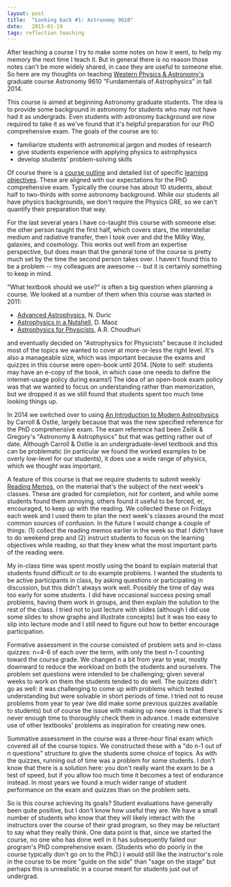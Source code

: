 ```yaml
---
layout: post
title:  "Looking back #1: Astronomy 9610"
date:   2015-01-19
tags: reflection teaching
---
```


After teaching a course I try to make some notes on how it went, to
help my memory the next time I teach it. But in general there is no
reason those notes can't be more widely shared, in case they are 
useful to someone else. So here are my thoughts on teaching
[Western Physics & Astronomy's](http://www.physics.uwo.ca)
graduate course Astronomy 9610 "Fundamentals of Astrophysics" in fall 2014.

This course is aimed at beginning Astronomy graduate
students. The idea is to provide some background in astronomy 
for students who may not have had it as undergrads. Even 
students with astronomy background are now required to take it
as we've found that it's helpful preparation for our PhD comprehensive exam.
The goals of the course are to:

* familiarize students with astronomical jargon and modes of research 
* give students experience with applying physics to astrophysics
* develop students' problem-solving skills 

Of course there is a [course outline](http://www.physics.uwo.ca/graduate/pdf_files/Fall%202014%20Course%20Outlines/outline_ast9610_2014final.pdf)
and detailed list of specific [learning objectives](objectives_2014_final.pdf). 
These are aligned with our expectations for
the PhD comprehensive exam. Typically the course has about 10
students, about half to two-thirds with some astronomy background.
While our students all have physics backgrounds, we don't require
the Physics GRE, so we can't quantify their preparation that way.

For the last several years I have co-taught this course with
someone else: the other person taught the first half, which covers
stars, the interstellar medium and radiative transfer,
then I took over and did the Milky Way, galaxies, and cosmology.
This works out well from an expertise perspective, but does mean that
the general tone of the course is pretty much set by the time the 
second person takes over. I haven't found this to be a problem -- my colleagues
are awesome -- but it is certainly something to keep in mind. 

"What textbook should we use?" is often a big question when planning
a course. We looked at a number of them when this course was started
in 2011: 

* [Advanced Astrophysics](http://admin.cambridge.org/catalogue/catalogue.asp?isbn=0511075332), N. Duric
* [Astrophysics in a Nutshell](http://press.princeton.edu/titles/8457.html), D. Maoz
* [Astrophysics for Physicists](http://www.cambridge.org/us/academic/subjects/astronomy/astrophysics/astrophysics-physicists), A.R. Choudhuri

and eventually decided on "Astrophysics for Physicists" because it included
most of the topics we wanted to cover at more-or-less the right level.
It's also a manageable size, which was important because the exams and
quizzes in this course were open-book until 2014. [Note to self: students
may have an e-copy of the book, in which case one needs to define the internet-usage policy
during exams!] The idea of an open-book exam policy was that we wanted
to focus on understanding rather than memorization, but we dropped it
as we still found that students spent too much time looking things up.

In 2014 we switched over to using [An Introduction to Modern Astrophysics](http://wps.aw.com/aw_carroll_ostlie_astro_2e/) 
by Carroll & Ostlie, largely because that was the new specified reference for the PhD 
comprehensive exam. The exam reference had been Zeilik & Gregory's "Astronomy & Astrophysics"
but that was getting rather out of date. Although Carroll & Ostlie
is an undergraduate-level textbook and this can be problematic (in particular
we found the worked examples to be overly low-level for our students), it does 
use a wide range of physics, which we thought was important.

A feature of this course is that we require students to submit weekly
[Reading Memos](http://www.inference.phy.cam.ac.uk/sanjoy/mit/taylor-reading-memo.pdf), on the material that's the subject of the next week's
classes. These are graded for completion, not for content, and while some
students found them annoying, others found it useful to be forced, er, encouraged,
to keep up with the reading. We collected these on Fridays each week and
I used them to plan the next week's classes around the most common sources
of confusion. In the future I would change a couple of things: (1) collect
the reading memos earlier in the week so that I didn't have to do weekend prep
and (2) instruct students to focus on the learning objectives while reading, 
so that they knew what the most important parts of the reading were.

My in-class time was spent mostly using the board to explain material that students found
difficult or to do example problems. I wanted the students to be active participants
in class, by asking questions or participating in discussion, but this didn't
always work well. Possibly the time of day was too early for some students.
I did have occasional success posing small problems, having them work in groups,
and then explain the solution to the rest of the class. I tried not to just
lecture with slides (although I did use some slides to show graphs
and illustrate concepts) but it was too easy to slip into lecture mode
and I still need to figure out how to better encourage participation.

Formative assessment in the course consisted of problem sets and in-class quizzes: 
n=4-6 of each over the term, with only the best n-1 counting toward the 
course grade. We changed n a bit from year to year, mostly downward to
reduce the workload on both the students and ourselves. The problem set questions
were intended to be challenging; given several weeks to work on them
the students tended to do well. The quizzes didn't go as well: it was
challenging to come up with problems which tested understanding but were
solvable in short periods of time. I tried not to reuse problems from
year to year (we did make some previous quizzes available to students)
but of course the issue with making up new ones is that there's never
enough time to thoroughly check them in advance. I made extensive use
of other textbooks' problems as inspiration for creating new ones.

Summative assessment in the course was a three-hour final exam which
covered all of the course topics. We constructed these with a "do n-1 out of n questions" 
structure to give the students some choice of topics. As with the quizzes, running
out of time was a problem for some students. I don't know that there is a solution
here: you don't really want the exam to be a test of speed, but if you allow
too much time it becomes a test of endurance instead. In most years 
we found a much wider range of student performance on the exam and quizzes than
on the problem sets.

So is this course achieving its goals? Student evaluations have generally been quite
positive, but I don't know how useful they are. We have a small number of students
who know that they will likely interact with the instructors over the course of
their grad program, so they may be reluctant to say what they really think. 
One data point is that, since we started the course, no one who has done well in it
has subsequently failed our program's PhD comprehensive exam. (Students who do
poorly in the course typically don't go on to the PhD.) I would still like
the instructor's role in the course to be more "guide on the side" than "sage on the stage"
but perhaps this is unrealistic in a course meant for students just out of undergrad.